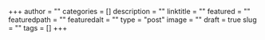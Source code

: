 +++
author = ""
categories = []
description = ""
linktitle = ""
featured = ""
featuredpath = ""
featuredalt = ""
type = "post"
image = ""
draft = true
slug = ""
tags = []
+++
